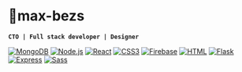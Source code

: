 # 👾max-bezs

**`CTO | Full stack developer | Designer`**

[![MongoDB](https://img.shields.io/static/v1?logoColor=white&label=&message=mongodb&style=for-the-badge&logo=mongodb&color=47A248)](#)
[![Node.js](https://img.shields.io/static/v1?logoColor=white&label=&message=node.js&style=for-the-badge&logo=nodedotjs&color=339933)](#)
[![React](https://img.shields.io/static/v1?logoColor=white&label=&message=react&style=for-the-badge&logo=react&color=0088CC)](#)
[![CSS3](https://img.shields.io/static/v1?logoColor=white&label=&message=css3&style=for-the-badge&logo=css3&color=1572B6)](#)
[![Firebase](https://img.shields.io/static/v1?logoColor=white&label=&message=firebase&style=for-the-badge&logo=firebase&color=FF7139)](#)
[![HTML](https://img.shields.io/static/v1?logoColor=white&label=&message=html&style=for-the-badge&logo=html5&color=E34F26)](#)
[![Flask](https://img.shields.io/static/v1?logoColor=white&label=&message=flask&style=for-the-badge&logo=flask&color=000000)](#)
[![Express](https://img.shields.io/static/v1?logoColor=white&label=&message=express&style=for-the-badge&logo=express&color=000000)](#)
[![Sass](https://img.shields.io/static/v1?logoColor=white&label=&message=sass&style=for-the-badge&logo=sass&color=CC6699)](#)
